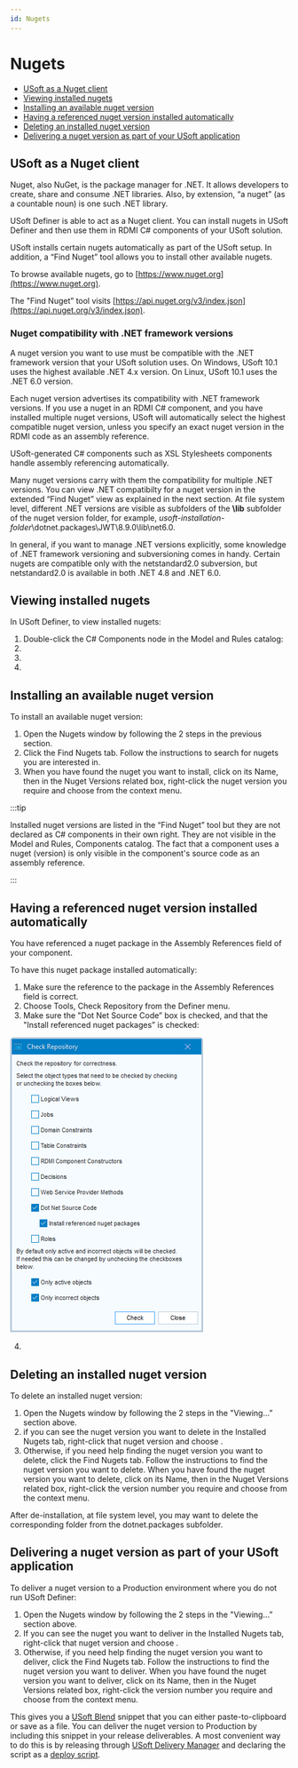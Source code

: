```yaml
---
id: Nugets
---
```


# Nugets

- [USoft as a Nuget client](#usoft-as-a-nuget-client)
- [Viewing installed nugets](#viewing-installed-nugets)
- [Installing an available nuget version](#installing-an-available-nuget-version)
- [Having a referenced nuget version installed automatically](#having-a-referenced-nuget-version-installed-automatically)
- [Deleting an installed nuget version](#deleting-an-installed-nuget-version)
- [Delivering a nuget version as part of your USoft application](#delivering-a-nuget-version-as-part-of-your-usoft-application)

## USoft as a Nuget client

Nuget, also NuGet, is the package manager for .NET. It allows developers to create, share and consume .NET libraries. Also, by extension, “a nuget” (as a countable noun) is one such .NET library.

USoft Definer is able to act as a Nuget client. You can install nugets in USoft Definer and then use them in RDMI C# components of your USoft solution.

USoft installs certain nugets automatically as part of the USoft setup. In addition, a “Find Nuget” tool allows you to install other available nugets.

To browse available nugets, go to [https://www.nuget.org](https://www.nuget.org).

The "Find Nuget” tool visits [https://api.nuget.org/v3/index.json](https://api.nuget.org/v3/index.json).

### Nuget compatibility with .NET framework versions

A nuget version you want to use must be compatible with the .NET framework version that your USoft solution uses. On Windows, USoft 10.1 uses the highest available .NET 4.x version. On Linux, USoft 10.1 uses the .NET 6.0 version.

Each nuget version advertises its compatibility with .NET framework versions. If you use a nuget in an RDMI C# component, and you have installed multiple nuget versions, USoft will automatically select the highest compatible nuget version, unless you specify an exact nuget version in the RDMI code as an assembly reference.

USoft-generated C# components such as XSL Stylesheets components handle assembly referencing automatically.

Many nuget versions carry with them the compatibility for multiple .NET versions. You can view .NET compatibilty for a nuget version in the extended “Find Nuget” view as explained in the next section. At file system level, different .NET versions are visible as subfolders of the **\\lib** subfolder of the nuget version folder, for example, *usoft-installation-folder*\\dotnet.packages\\JWT\\8.9.0\\lib\\net6.0.

In general, if you want to manage .NET versions explicitly, some knowledge of .NET framework versioning and subversioning comes in handy. Certain nugets are compatible only with the netstandard2.0 subversion, but netstandard2.0 is available in both .NET 4.8 and .NET 6.0.

## Viewing installed nugets

In USoft Definer, to view installed nugets:

1. Double-click the C# Components node in the Model and Rules catalog:	 	
2. 
3. 
4. 

## Installing an available nuget version

To install an available nuget version:

1. Open the Nugets window by following the 2 steps in the previous section.
2. Click the Find Nugets tab. Follow the instructions to search for nugets you are interested in.
3. When you have found the nuget you want to install, click on its Name, then in the Nuget Versions related box, right-click the nuget version you require and choose from the context menu.


:::tip

Installed nuget versions are listed in the “Find Nuget” tool but they are not declared as C# components in their own right. They are not visible in the Model and Rules, Components catalog. The fact that a component uses a nuget (version) is only visible in the component's source code as an assembly reference.

:::

## Having a referenced nuget version installed automatically

<!-- TODO: check if this needs to be a link: You have referenced a nuget package in the [Assembly References]() field of your component. -->
You have referenced a nuget package in the Assembly References field of your component.

To have this nuget package installed automatically:

1. Make sure the reference to the package in the Assembly References field is correct.
2. Choose Tools, Check Repository from the Definer menu.
3. Make sure the "Dot Net Source Code” box is checked, and that the "Install referenced nuget packages” is checked:

![](./assets/3ec3c4ad-705b-4f27-9969-851d09f1fb2e.png)

4. 

## Deleting an installed nuget version

To delete an installed nuget version:

1. Open the Nugets window by following the 2 steps in the "Viewing...” section above.
2. if you can see the nuget version you want to delete in the Installed Nugets tab, right-click that nuget version and choose .
3. Otherwise, if you need help finding the nuget version you want to delete, click the Find Nugets tab. Follow the instructions to find the nuget version you want to delete. When you have found the nuget version you want to delete, click on its Name, then in the Nuget Versions related box, right-click the version number you require and choose from the context menu.

After de-installation, at file system level, you may want to delete the corresponding folder from the dotnet.packages subfolder.

## Delivering a nuget version as part of your USoft application

To deliver a nuget version to a Production environment where you do not run USoft Definer:

1. Open the Nugets window by following the 2 steps in the "Viewing...” section above.
2. If you can see the nuget you want to deliver in the Installed Nugets tab, right-click that nuget version and choose .
3. Otherwise, if you need help finding the nuget version you want to deliver, click the Find Nugets tab. Follow the instructions to find the nuget version you want to deliver. When you have found the nuget version you want to deliver, click on its Name, then in the Nuget Versions related box, right-click the version number you require and choose from the context menu.

This gives you a [USoft Blend](/docs/Repositories/Blend_scripts_for_repository_management) snippet that you can either paste-to-clipboard or save as a file. You can deliver the nuget version to Production by including this snippet in your release deliverables. A most convenient way to do this is by releasing through [USoft Delivery Manager](/docs/Continuous_delivery) and declaring the script as a [deploy script](/docs/Continuous_delivery/Blend_deploy_scripts/Blend_deploy_scripts.md).

 